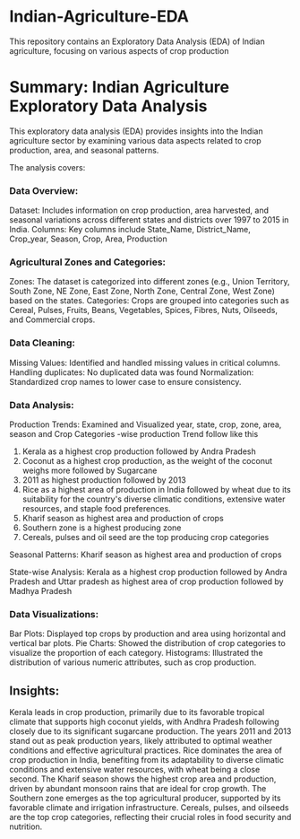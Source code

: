 # Indian-Agriculture-EDA
This repository contains an Exploratory Data Analysis (EDA) of Indian agriculture, focusing on various aspects of crop production
# Summary: Indian Agriculture Exploratory Data Analysis

This exploratory data analysis (EDA) provides insights into the Indian agriculture sector by examining various data aspects related to crop production, area, and seasonal patterns. 

The analysis covers:

### Data Overview:

Dataset: Includes information on crop production, area harvested, and seasonal variations across different states and districts over 1997 to 2015 in India.
Columns: Key columns include State_Name, District_Name, Crop_year, Season, Crop, Area, Production

### Agricultural Zones and Categories:

Zones: The dataset is categorized into different zones (e.g., Union Territory, South Zone, NE Zone, East Zone, North Zone, Central Zone, West Zone) based on the states.
Categories: Crops are grouped into categories such as Cereal, Pulses, Fruits, Beans, Vegetables, Spices, Fibres, Nuts, Oilseeds, and Commercial crops.

### Data Cleaning:

Missing Values: Identified and handled missing values in critical columns.
Handling duplicates: No duplicated data was found
Normalization: Standardized crop names to lower case to ensure consistency.

### Data Analysis:

Production Trends: Examined and Visualized year, state, crop, zone, area, season and Crop Categories -wise production
Trend follow like this 
1. Kerala as a highest crop production followed by Andra Pradesh 
2. Coconut as a highest crop production, as the weight of the coconut weighs more followed by Sugarcane
3. 2011 as highest production followed by 2013
4. Rice as a highest area of production in India followed by wheat due to its suitability for the country's diverse climatic conditions, extensive water resources, and staple food preferences.
5. Kharif season as highest area and production of crops
6. Southern zone is a highest producing zone
7. Cereals, pulses and oil seed are the top producing crop categories

Seasonal Patterns: Kharif season as highest area and production of crops

State-wise Analysis: Kerala as a highest crop production followed by Andra Pradesh  and Uttar pradesh as highest area of crop production followed by Madhya Pradesh

### Data Visualizations:

Bar Plots: Displayed top crops by production and area using horizontal and vertical bar plots.
Pie Charts: Showed the distribution of crop categories to visualize the proportion of each category.
Histograms: Illustrated the distribution of various numeric attributes, such as crop production.

## Insights:

Kerala leads in crop production, primarily due to its favorable tropical climate that supports high coconut yields, with Andhra Pradesh following closely due to its significant sugarcane production. The years 2011 and 2013 stand out as peak production years, likely attributed to optimal weather conditions and effective agricultural practices. Rice dominates the area of crop production in India, benefiting from its adaptability to diverse climatic conditions and extensive water resources, with wheat being a close second. The Kharif season shows the highest crop area and production, driven by abundant monsoon rains that are ideal for crop growth. The Southern zone emerges as the top agricultural producer, supported by its favorable climate and irrigation infrastructure. Cereals, pulses, and oilseeds are the top crop categories, reflecting their crucial roles in food security and nutrition.
